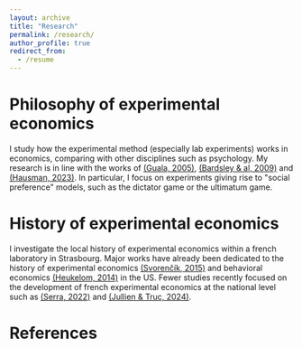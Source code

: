 ```yaml
---
layout: archive
title: "Research"
permalink: /research/
author_profile: true
redirect_from:
  - /resume
---
```


Philosophy of experimental economics
=========
   
I study how the experimental method (especially lab experiments) works in economics, comparing with other disciplines such as psychology. My research is in line with the works of [(Guala, 2005)](https://www.cambridge.org/core/books/methodology-of-experimental-economics/1333D78666AE8C93062FB80AF0A41CCC), [(Bardsley & al, 2009)](https://press.princeton.edu/books/hardcover/9780691124797/experimental-economics) and [(Hausman, 2023)](https://www.cambridge.org/core/books/inexact-and-separate-science-of-economics/D72C7ED18808BB691895934A9881740B). In particular, I focus on experiments giving rise to "social preference" models, such as the dictator game or the ultimatum game.

History of experimental economics  
==========
   
I investigate the local history of experimental economics within a french laboratory in Strasbourg. Major works have already been dedicated to the history of experimental economics [(Svorenčík, 2015)](https://papers.ssrn.com/sol3/papers.cfm?abstract_id=2560026) and behavioral economics [(Heukelom, 2014)](https://www.cambridge.org/core/books/abs/behavioral-economics/behavioral-economics-a-history/5FA5BE1B3DD59A52BC0BBDD347026BE2) in the US. Fewer studies recently focused on the development of french experimental economics at the national level such as [(Serra, 2022)](https://www.pulm.fr/index.php/default/la-revolution-experimentale-en-economie-numerique.html) and [(Jullien & Truc, 2024)](https://www.tandfonline.com/doi/full/10.1080/09672567.2024.2415000).   

References
========


